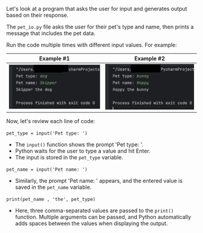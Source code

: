 Let's look at a program that asks the user for input and generates output based on their response.

The `pet_io.py` file asks the user for their pet's type and name,
then prints a message that includes the pet data.  

Run the code multiple times with different input values. For example:

| Example #1                                                                      | Example #2                                                                      |
|---------------------------------------------------------------------------------|---------------------------------------------------------------------------------|
| <img src="../../resources/pet_io.png" alt="Skipper the dog run window output"> | <img src="../../resources/pet_io2.png" alt="Hoppy the bunny run window output"> |

Now, let's review each line of code:

`pet_type = input('Pet type: ')`
   - The `input()` function shows the prompt 'Pet type: '.
   - Python waits for the user to type a value and hit Enter.
   - The input is stored in the `pet_type` variable.

`pet_name = input('Pet name: ')`
   - Similarly, the prompt 'Pet name: ' appears, and the entered value is saved in the `pet_name` variable.

`print(pet_name , 'the', pet_type)`
   - Here, three comma-separated values are passed to the `print()` function. Multiple arguments can be passed, and Python automatically adds spaces between the values when displaying the output.